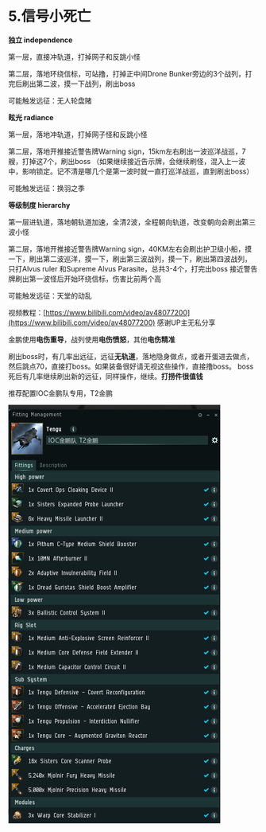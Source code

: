 # 5.信号小死亡

**独立 independence** 

第一层，直接冲轨道，打掉网子和反跳小怪 

第二层，落地环绕信标，可站撸，打掉正中间Drone Bunker旁边的3个战列，打完后刷出第二波，摸一下战列，刷出boss

可能触发远征：无人轮盘赌

**眩光 radiance** 

第一层，落地冲轨道，打掉网子怪和反跳小怪 

第二层，落地开推接近警告牌Warning sign，15km左右刷出一波巡洋战巡，7艘，打掉这7个，刷出boss （如果继续接近告示牌，会继续刷怪，混入上一波中，影响锁定。记不清是哪几个是第一波时就一直打巡洋战巡，直到刷出boss）

可能触发远征：换羽之季

**等级制度 hierarchy** 

第一层进轨道，落地朝轨道加速，全清2波，全程朝向轨道，改变朝向会刷出第三波小怪 

第二层，落地开推接近警告牌Warning sign，40KM左右会刷出护卫级小船，摸一下，刷出第二波巡洋，摸一下，刷出第三波战列，摸一下，刷出第四波战列， 只打Alvus ruler 和Supreme Alvus Parasite，总共3-4个，打完出boss 接近警告牌刷出第一波怪后开始环绕信标，伤害比前两个高

可能触发远征：天堂的动乱

视频教程：[https://www.bilibili.com/video/av48077200](https://www.bilibili.com/video/av48077200)    感谢UP主无私分享

金鹏使用**电伤重导**，战列使用**电伤愤怒**，其他**电伤精准**

刷出boss时，有几率出远征，远征**无轨道**，落地隐身做点，或者开蛋进去做点，然后跳点70，直接打boss。如果装备很好请无视这些操作，直接撸boss。 boss死后有几率继续刷出新的远征，同样操作，继续。**打捞件很值钱**

推荐配置IOC金鹏队专用，T2金鹏

![](../.gitbook/assets/tengu.png)

